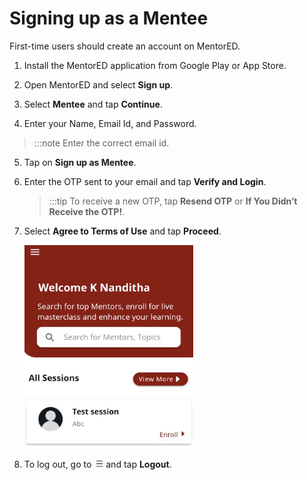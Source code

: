 # Signing up as a Mentee


First-time users should create an account on MentorED.


1.  Install the MentorED application from Google Play or App Store.

2.  Open MentorED and select **Sign up**. 

3.  Select **Mentee** and tap **Continue**.

4.  Enter your Name, Email Id, and Password.

>:::note 
>Enter the correct email id.


5.  Tap on **Sign up as Mentee**.

6.   Enter the OTP sent to your email and tap **Verify and Login**. 

     >:::tip 
     >To receive a new OTP, tap **Resend OTP** or **If You Didn’t Receive the OTP!**.   
    

7.  Select **Agree to Terms of Use** and tap **Proceed**.

    <div class="screenshot">

    ![homepage](media/homepage.PNG)
    
    </div>
8.  To log out, go to ![burger menu icon](media/burgermenu-icon.png) and tap **Logout**.
